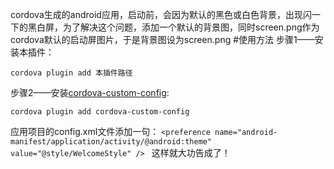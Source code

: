 cordova生成的android应用，启动前，会因为默认的黑色或白色背景，出现闪一下的黑白屏，为了解决这个问题，添加一个默认的背景图，同时screen.png作为cordova默认的启动屏图片，于是背景图设为screen.png
#使用方法
步骤1——安装本插件：
```
cordova plugin add 本插件路径
 ```
步骤2——安装[cordova-custom-config](https://github.com/dpa99c/cordova-custom-config):
```
cordova plugin add cordova-custom-config
 ```
应用项目的config.xml文件添加一句：
 ```<preference name="android-manifest/application/activity/@android:theme" value="@style/WelcomeStyle" /> ```
这样就大功告成了！